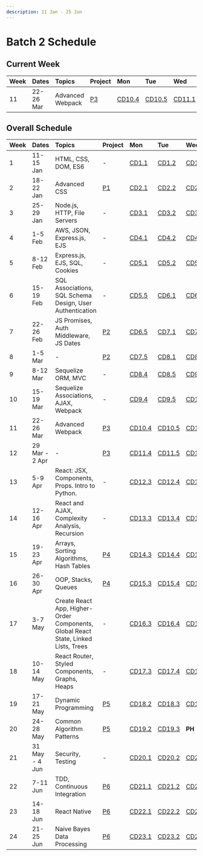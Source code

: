 ```yaml
---
description: 11 Jan - 25 Jun
---
```


# Batch 2 Schedule

## Current Week

| Week | Dates | Topics | Project | Mon | Tue | Wed | Thu | Fri |
| :--- | :--- | :--- | :--- | :--- | :--- | :--- | :--- | :--- |
| 11 | 22-26 Mar | Advanced Webpack | [P3](../projects/project-3-full-stack-game.md) | [CD10.4](course-weeks-9-12.md#course-day-10-4) | [CD10.5](course-weeks-9-12.md#course-day-10-5) | [CD11.1](course-weeks-9-12.md#course-day-11-1) | [CD11.2](course-weeks-9-12.md#course-day-11-2) | [CD11.3](course-weeks-9-12.md#course-day-11-3) |

## Overall Schedule

| Week | Dates | Topics | Project | Mon | Tue | Wed | Thu | Fri |
| :--- | :--- | :--- | :--- | :--- | :--- | :--- | :--- | :--- |
| 1 | 11-15 Jan | HTML, CSS, DOM, ES6 | - | [CD1.1](course-weeks-1-4.md#course-day-1-1) | [CD1.2](course-weeks-1-4.md#course-day-1-2) | [CD1.3](course-weeks-1-4.md#course-day-1-3) | [CD1.4](course-weeks-1-4.md#course-day-1-4) | [CD1.5](course-weeks-1-4.md#course-day-1-5) |
| 2 | 18-22 Jan | Advanced CSS | [P1](../projects/project-1-video-poker.md) | [CD2.1](course-weeks-1-4.md#course-day-2-1) | [CD2.2](course-weeks-1-4.md#course-day-2-2) | [CD2.3](course-weeks-1-4.md#course-day-2-3) | [CD2.4](course-weeks-1-4.md#course-day-2-4) | [CD2.5](course-weeks-1-4.md#course-day-2-5) |
| 3 | 25-29 Jan | Node.js, HTTP, File Servers | - | [CD3.1](course-weeks-1-4.md#course-day-3-1) | [CD3.2](course-weeks-1-4.md#course-day-3-2) | [CD3.3](course-weeks-1-4.md#course-day-3-3) | [CD3.4](course-weeks-1-4.md#course-day-3-4) | [CD3.5](course-weeks-1-4.md#course-day-3-5) |
| 4 | 1-5 Feb | AWS, JSON, Express.js, EJS | - | [CD4.1](course-weeks-1-4.md#course-day-4-1) | [CD4.2](course-weeks-1-4.md#course-day-4-2) | [CD4.3](course-weeks-1-4.md#course-day-4-3) | [CD4.4](course-weeks-1-4.md#course-day-4-4) | [CD4.5](course-weeks-1-4.md#course-day-4-5) |
| 5 | 8-12 Feb | Express.js, EJS, SQL, Cookies | - | [CD5.1](course-weeks-5-8.md#course-day-5-1) | [CD5.2](course-weeks-5-8.md#course-day-5-2) | [CD5.3](course-weeks-5-8.md#course-day-5-3) | [CD5.4](course-weeks-5-8.md#course-day-5-4) | **PH** |
| 6 | 15-19 Feb | SQL Associations, SQL Schema Design, User Authentication | - | [CD5.5](course-weeks-5-8.md#course-day-5-5) | [CD6.1](course-weeks-5-8.md#course-day-6-1) | [CD6.2](course-weeks-5-8.md#course-day-6-2) | [CD6.3](course-weeks-5-8.md#course-day-6-3) | [CD6.4](course-weeks-5-8.md#course-day-6-4) |
| 7 | 22-26 Feb | JS Promises, Auth Middleware, JS Dates | [P2](../projects/project-2-server-side-app.md) | [CD6.5](course-weeks-5-8.md#course-day-6-5) | [CD7.1](course-weeks-5-8.md#course-day-7-1) | [CD7.2](course-weeks-5-8.md#course-day-7-2) | [CD7.3](course-weeks-5-8.md#course-day-7-3) | [CD7.4](course-weeks-5-8.md#course-day-7-4) |
| 8 | 1-5 Mar | - | [P2](../projects/project-2-server-side-app.md) | [CD7.5](course-weeks-5-8.md#course-day-7-5) | [CD8.1](course-weeks-5-8.md#course-day-8-1) | [CD8.2](course-weeks-5-8.md#course-day-8-2) | [CD8.3](course-weeks-5-8.md#course-day-8-3) | [CD8.4](course-weeks-5-8.md#course-day-8-4) |
| 9 | 8-12 Mar | Sequelize ORM, MVC | - | [CD8.4](course-weeks-5-8.md#course-day-8-4) | [CD8.5](course-weeks-5-8.md#course-day-8-5) | [CD9.1](course-weeks-9-12.md#course-day-9-1) | [CD9.2](course-weeks-9-12.md#course-day-9-2) | [CD9.3](course-weeks-9-12.md#course-day-9-3) |
| 10 | 15-19 Mar | Sequelize Associations, AJAX, Webpack | - | [CD9.4](course-weeks-9-12.md#course-day-9-4) | [CD9.5](course-weeks-9-12.md#course-day-9-5) | [CD10.1](course-weeks-9-12.md#course-day-10-1) | [CD10.2](course-weeks-9-12.md#course-day-10-2) | [CD10.3](course-weeks-9-12.md#course-day-10-3) |
| 11 | 22-26 Mar | Advanced Webpack | [P3](../projects/project-3-full-stack-game.md) | [CD10.4](course-weeks-9-12.md#course-day-10-4) | [CD10.5](course-weeks-9-12.md#course-day-10-5) | [CD11.1](course-weeks-9-12.md#course-day-11-1) | [CD11.2](course-weeks-9-12.md#course-day-11-2) | [CD11.3](course-weeks-9-12.md#course-day-11-3) |
| 12 | 29 Mar - 2 Apr | - | [P3](../projects/project-3-full-stack-game.md) | [CD11.4](course-weeks-9-12.md#course-day-11-4) | [CD11.5](course-weeks-9-12.md#course-day-11-5) | [CD12.1](course-weeks-9-12.md#course-day-12-1) | [CD12.2](course-weeks-9-12.md#course-day-12-2) | **PH** |
| 13 | 5-9 Apr | React: JSX, Components, Props. Intro to Python. | - | [CD12.3](course-weeks-9-12.md#course-day-12-3) | [CD12.4](course-weeks-9-12.md#course-day-12-4) | [CD12.5](course-weeks-9-12.md#course-day-12-5) | [CD13.1](course-weeks-13-16.md#course-day-13-1) | [CD13.2](course-weeks-13-16.md#course-day-13-2) |
| 14 | 12-16 Apr | React and AJAX, Complexity Analysis, Recursion | - | [CD13.3](course-weeks-13-16.md#course-day-13-3) | [CD13.4](course-weeks-13-16.md#course-day-13-4) | [CD13.5](course-weeks-13-16.md#course-day-13-5) | [CD14.1](course-weeks-13-16.md#course-day-14-1) | [CD14.2](course-weeks-13-16.md#course-day-14-2) |
| 15 | 19-23 Apr | Arrays, Sorting Algorithms, Hash Tables | [P4](../projects/project-4-full-stack-react-app.md) | [CD14.3](course-weeks-13-16.md#course-day-14-3) | [CD14.4](course-weeks-13-16.md#course-day-14-4) | [CD14.5](course-weeks-13-16.md#course-day-14-5) | [CD15.1](course-weeks-13-16.md#course-day-15-1) | [CD15.2](course-weeks-13-16.md#course-day-15-2) |
| 16 | 26-30 Apr | OOP, Stacks, Queues | [P4](../projects/project-4-full-stack-react-app.md) | [CD15.3](course-weeks-13-16.md#course-day-15-3) | [CD15.4](course-weeks-13-16.md#course-day-15-4) | [CD15.5](course-weeks-13-16.md#course-day-15-5) | [CD16.1](course-weeks-13-16.md#course-day-16-1) | [CD16.2](course-weeks-13-16.md#course-day-16-2) |
| 17 | 3-7 May | Create React App, Higher-Order Components, Global React State, Linked Lists, Trees | - | [CD16.3](course-weeks-13-16.md#course-day-16-3) | [CD16.4](course-weeks-13-16.md#course-day-16-4) | [CD16.5](course-weeks-13-16.md#course-day-16-5) | [CD17.1](course-weeks-17-20.md#course-day-17-1) | [CD17.2](course-weeks-17-20.md#course-day-17-2) |
| 18 | 10-14 May | React Router, Styled Components, Graphs, Heaps | - | [CD17.3](course-weeks-17-20.md#course-day-17-3) | [CD17.4](course-weeks-17-20.md#course-day-17-4) | [CD17.5](course-weeks-17-20.md#course-day-17-5) | **PH** | [CD18.1](course-weeks-17-20.md#course-day-18-1) |
| 19 | 17-21 May | Dynamic Programming | [P5](../projects/project-5-group-react-app.md) | [CD18.2](course-weeks-17-20.md#course-day-18-2) | [CD18.3](course-weeks-17-20.md#course-day-18-3) | [CD18.4](course-weeks-17-20.md#course-day-18-4) | [CD18.5](course-weeks-17-20.md#course-day-18-5) | [CD19.1](course-weeks-17-20.md#course-day-19-1) |
| 20 | 24-28 May | Common Algorithm Patterns | [P5](../projects/project-5-group-react-app.md) | [CD19.2](course-weeks-17-20.md#course-day-19-2) | [CD19.3](course-weeks-17-20.md#course-day-19-3) | **PH** | [CD19.4](course-weeks-17-20.md#course-day-19-4) | [CD19.5](course-weeks-17-20.md#course-day-19-5) |
| 21 | 31 May - 4 Jun | Security, Testing | - | [CD20.1](course-weeks-17-20.md#course-day-20-1) | [CD20.2](course-weeks-17-20.md#course-day-20-2) | [CD20.3](course-weeks-17-20.md#course-day-20-3) | [CD20.4](course-weeks-17-20.md#course-day-20-4) | [CD20.5](course-weeks-17-20.md#course-day-20-5) |
| 22 | 7-11 Jun | TDD, Continuous Integration | [P6](../projects/project-6-capstone.md) | [CD21.1](course-weeks-21-23.md#course-day-21-1) | [CD21.2](course-weeks-21-23.md#course-day-21-2) | [CD21.3](course-weeks-21-23.md#course-day-21-3) | [CD21.4](course-weeks-21-23.md#course-day-21-4) | [CD21.5](course-weeks-21-23.md#course-day-21-5) |
| 23 | 14-18 Jun | React Native | [P6](../projects/project-6-capstone.md) | [CD22.1](course-weeks-21-23.md#course-day-22-1) | [CD22.2](course-weeks-21-23.md#course-day-22-2) | [CD22.3](course-weeks-21-23.md#course-day-22-3) | [CD22.4](course-weeks-21-23.md#course-day-22-4) | [CD22.5](course-weeks-21-23.md#course-day-22-5) |
| 24 | 21-25 Jun | Naive Bayes Data Processing | [P6](../projects/project-6-capstone.md) | [CD23.1](course-weeks-21-23.md#course-day-23-1) | [CD23.2](course-weeks-21-23.md#course-day-23-2) | [CD23.3](course-weeks-21-23.md#course-day-23-3) | [CD23.4](course-weeks-21-23.md#course-day-23-4) | [CD23.5](course-weeks-21-23.md#course-day-23-5) |

